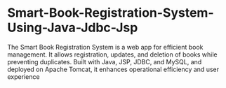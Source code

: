 # Smart-Book-Registration-System-Using-Java-Jdbc-Jsp
The Smart Book Registration System is a web app for efficient book management. It allows registration, updates, and deletion of books while preventing duplicates. Built with Java, JSP, JDBC, and MySQL, and deployed on Apache Tomcat, it enhances operational efficiency and user experience

